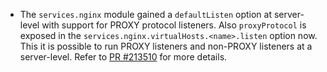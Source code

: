 - The `services.nginx` module gained a `defaultListen` option at server-level with support for PROXY protocol listeners. Also `proxyProtocol` is exposed in the `services.nginx.virtualHosts.<name>.listen` option now. This it is possible to run PROXY listeners and non-PROXY listeners at a server-level. Refer to [PR #213510](https://github.com/NixOS/nixpkgs/pull/213510/) for more details.
